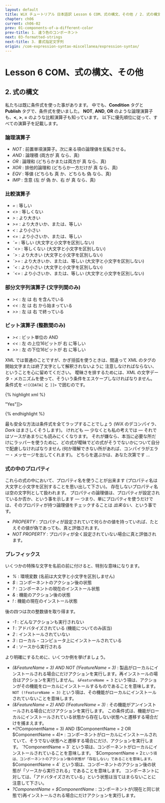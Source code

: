 ```yaml
---
layout: default
title: WiX チュートリアル 日本語訳 Lesson 6 COM、式の構文、その他 / 2. 式の構文
chapter: ch06
current: ch06-02
prev: 01-components-of-a-different-color
prev-title: 1. 違う色のコンポーネント
next: 03-formatted-strings
next-title: 3. 書式指定文字列
origin: /com-expression-syntax-miscellanea/expression-syntax/
---
```

#  Lesson 6 COM、式の構文、その他

## 2. 式の構文

私たちは既に条件式を使った事があります。
中でも、**Condition** タグと **Publish** タグで、条件式を使いました。
**NOT**, **AND**, **OR** のような論理演算子も、**<**, **>**, **=** のような比較演算子も知っています。
以下に優先順位に従って、すべての演算子を記載します。

### 論理演算子

- *NOT* : 前置単項演算子。次に来る項の論理値を反転させる。
- *AND* : 論理積 (両方が 真 なら、真)
- *OR* : 論理和 (どちらかまたは両方が 真 なら、真)
- *XOR* : 排他的論理和 (どちらか一方だけが 真 なら、真)
- *EQV* : 等値 (どちらも 真 か、どちらも 偽 なら、真)
- *IMP* : 含意 (左 が 偽 か、右 が 真 なら、真)

### 比較演算子

- *=* : 等しい
- *<>* : 等しくない
- *>* : より大きい
- *>=* : より大きいか、または、等しい
- *<* : より小さい
- *<=* : より小さいか、または、等しい
- *˜=* : 等しい (大文字と小文字を区別しない)
- *˜<>* : 等しくない (大文字と小文字を区別しない)
- *˜>* : より大きい (大文字と小文字を区別しない)
- *˜>=* : より大きいか、または、等しい (大文字と小文字を区別しない)
- *˜<* : より小さい (大文字と小文字を区別しない)
- *˜<=* : より小さいか、または、等しい (大文字と小文字を区別しない)

### 部分文字列演算子 (文字列間のみ)

- *><* : 左 は 右 を含んでいる
- *<<* : 左 は 右 から始まっている
- *>>* : 左 は 右 で終っている

### ビット演算子 (整数間のみ)

- *><* : ビット単位の AND
- *<<* : 左 の上位16ビットが 右 に等しい
- *>>* : 左 の下位16ビットが 右 に等しい

XML では普通のことですが、かぎ括弧を使うときは、間違って XML のタグの開始文字または終了文字として解釈されないように
注意しなければならない、ということを心に留めてください。
曖昧さを排するためには、XML の文字データ・メカニズムを使って、そういう条件をエスケープしなければなりません。
条件式を `<![CDATA[` と `]]>` で囲むのです。

{% highlight xml %}
<![CDATA[IAgree <> "Yes"]]>
{% endhighlight %}

最も安全な方法は条件式を全てラップすることでしょう (WiX のデコンパイラ、*Dark* はまさしくそうします)。
けれども — 少なくとも私の考えでは — それではソースがあまりにも読みにくくなります。
それが嫌なら、本当に必要な所だけにラッパーを使うために、どの式が曖昧でどの式がそうでないかについて自分で配慮しなければなりません
(何か理解できない所があれば、コンパイラがエラー・メッセージを出してくれます)。
どちらを選ぶかは、あなた次第です ...

### 式の中のプロパティ

これらの式の中において、プロパティ名を使うことが出来ます
(プロパティ名は大文字と小文字を区別することを思い出して下さい)。
存在しないプロパティ名は空の文字列として扱われます。
プロパティの論理値は、プロパティが設定されているか否か、という事を示します — 
つまり、単にプロパティを使うだけでは、そのプロパティが持つ論理値をチェックすることは *出来ない*、という事です。

- *PROPERTY* : 
  プロパティが設定されていて何らかの値を持っていれば、たとえその値が偽であっても、真と評価されます。
- *NOT PROPERTY* : 
  プロパティが全く設定されていない場合に真と評価されます。

### プレフィックス

いくつかの特殊な文字を名前の前に付けると、特別な意味になります。
 
- *%* : 環境変数 (名前は大文字と小文字を区別しません)
- *$* : コンポーネントのアクション後の状態
- *?* : コンポーネントの現在のインストール状態
- *&* : 機能のアクション後の状態
- *!* : 機能の現在のインストール状態

後の四つは次の整数値を取り得ます。
 
- *-1* : どんなアクションも実行されない
- *1* : アドバタイズされている (機能についてのみ該当)
- *2* : インストールされていない
- *3* : ローカル・コンピュータ上にインストールされている
- *4* : ソースから実行される

より明確にするために、いくつか例を挙げましょう。

- *(&FeatureName = 3) AND NOT (!FeatureName = 3)* :
  製品がローカルにインストールされる場合にだけアクションを実行します。再インストールの場合はアクションを実行しません。
  `&FeatureName = 3` という項は、アクションがその機能をローカルにインストールするものであることを意味します。
  `NOT (!FeatureName = 3)` という項は、その機能がローカルにインストールされていないことを意味します。
- *(&FeatureName = 2) AND (!FeatureName = 3)* : 
  その機能がアンインストールされる場合にだけアクションを実行します。
  この条件式は、機能がローカルにインストールされている状態から存在しない状態へと遷移する場合だけを捕まえます。
- *(?ComponentName = 3) AND ($ComponentName = 2 OR $ComponentName = 4)* :
  コンポーネントがローカルにインストールされていて、そうでない状態へと遷移する場合にだけ、アクションを実行します。
  `?ComponentName = 3` という項は、コンポーネントがローカルにインストールされていることを意味します。
  `$ComponentName = 2` という項は、コンポーネントのアクション後の状態が「存在しない」であることを意味します。
  `$ComponentName = 4` という項は、コンポーネントのアクション後の状態が「ソースから実行される」であることを意味します。
  コンポーネントに対しては、「アドバタイズされている」という状態は当てはまらないことに注意して下さい。
- *?ComponentName = $ComponentName* :
  コンポーネントが(現在と同じ状態で)再インストールされる場合にだけアクションを実行します。